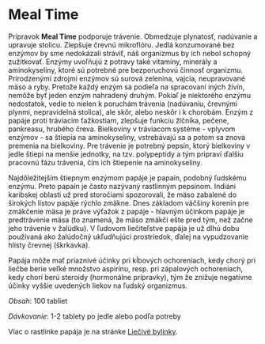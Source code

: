 Meal Time
=========

Prípravok **Meal Time** podporuje trávenie. Obmedzuje plynatosť, nadúvanie
a upravuje stolicu. Zlepšuje črevnú mikroflóru. Jedlá konzumované bez enzýmov by
sme nedokázali stráviť, náš organizmus by ich nebol schopný zužitkovať. Enzýmy
uvoľňujú z potravy také vitamíny, minerály a aminokyseliny, ktoré sú potrebné
pre bezporuchovú činnosť organizmu. Prirodzenými zdrojmi enzýmov sú surová
zelenina, vajcia, neupravované mäso a ryby. Pretože každý enzým sa podieľa na
spracovaní iných živín, nemôže byť jeden enzým nahradený druhým. Pokiaľ je
niektorého enzýmu nedostatok, vedie to nielen k poruchám trávenia (nadúvaniu,
črevnými plynmi, nepravidelná stolica), ale skôr, alebo neskôr i k chorobám.
Enzým z papáje proti tráviacim ťažkostiam, zlepšuje funkciu žlčníka, pečene,
pankreasu, hrubého čreva. Bielkoviny v tráviacom systéme - vplyvom enzýmov - sa
štiepia na aminokyseliny, vstrebávajú sa a potom sa znova premenia na
bielkoviny. Pre trávenie je potrebný pepsín, ktorý bielkoviny v jedle štiepi na
menšie jednotky, na tzv. polypeptidy a tým pripraví ďalšiu pracovnú fázu
trávenia, čím ich štiepenie na aminokyseliny.

Najdôležitejším štiepnym enzýmom papáje je papaín, podobný ľudskému enzýmu.
Preto papaín je často nazývaný rastlinným pepsínom. Indiáni karibskej oblasti už
pred storočiami spozorovali, že mäso zabalené do širokých listov papáje rýchlo
zmäkne. Dnes základom väčšiny korenín pre zmäkčenie mäsa je práve výťažok z
papáje - hlavným účinkom papáje je predtrávenie mäsa (to znamená, že mäso zmäkčí
ešte pred tým, než začne jeho trávenie v žalúdku). V ľudovom liečiteľstve papája
je už dlhú dobu používaná ako žalúdočný ukľudňujúci prostriedok, ďalej na
vypudzovanie hlísty črevnej (škrkavka).

Papája môže mať priaznivé účinky pri kĺbových ochoreniach, kedy chorý pri liečbe
berie veľké množstvo aspirínu, resp. pri zápalových ochoreniach, kedy chorí berú
steroidy (hormonálne prípravky), tým že znižuje negatívne účinky vyššie
uvedených liekov na ľudský organizmus.

*Obsah*: 100 tabliet

*Dávkovanie*: 1-2 tablety po jedle alebo podľa potreby

Viac o rastlinke papája je na stránke
[Liečivé bylinky](../bylinky/papaja-obycajna).

